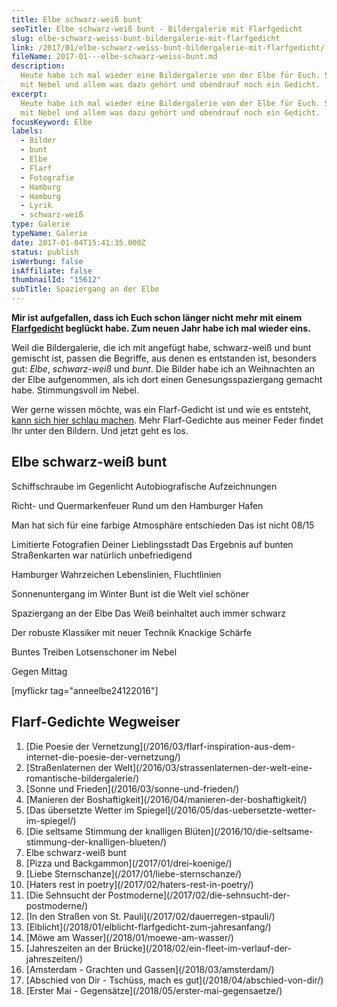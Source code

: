 ```yaml
---
title: Elbe schwarz-weiß bunt
seoTitle: Elbe schwarz-weiß bunt - Bildergalerie mit Flarfgedicht
slug: elbe-schwarz-weiss-bunt-bildergalerie-mit-flarfgedicht
link: /2017/01/elbe-schwarz-weiss-bunt-bildergalerie-mit-flarfgedicht/
fileName: 2017-01---elbe-schwarz-weiss-bunt.md
description:
  Heute habe ich mal wieder eine Bildergalerie von der Elbe für Euch. Stilecht
  mit Nebel und allem was dazu gehört und obendrauf noch ein Gedicht.
excerpt:
  Heute habe ich mal wieder eine Bildergalerie von der Elbe für Euch. Stilecht
  mit Nebel und allem was dazu gehört und obendrauf noch ein Gedicht.
focusKeyword: Elbe
labels:
  - Bilder
  - bunt
  - Elbe
  - Flarf
  - Fotografie
  - Hamburg
  - Hamburg
  - Lyrik
  - schwarz-weiß
type: Galerie
typeName: Galerie
date: 2017-01-04T15:41:35.000Z
status: publish
isWerbung: false
isAffiliate: false
thumbnailId: "15612"
subTitle: Spaziergang an der Elbe
---
```


<strong>Mir ist aufgefallen, dass ich Euch schon länger nicht mehr mit einem
[Flarfgedicht](/?s=Flarf) beglückt habe. Zum neuen Jahr habe ich mal wieder
eins.</strong>

Weil die Bildergalerie, die ich mit angefügt habe, schwarz-weiß und bunt
gemischt ist, passen die Begriffe, aus denen es entstanden ist, besonders gut:
<em>Elbe</em>, <em>schwarz-weiß</em> und <em>bunt</em>. Die Bilder habe ich an
Weihnachten an der Elbe aufgenommen, als ich dort einen Genesungsspaziergang
gemacht habe. Stimmungsvoll im Nebel.

Wer gerne wissen möchte, was ein Flarf-Gedicht ist und wie es entsteht,
[kann sich hier schlau machen](/2016/03/flarf-inspiration-aus-dem-internet-die-poesie-der-vernetzung/).
Mehr Flarf-Gedichte aus meiner Feder findet Ihr unter den Bildern. Und jetzt
geht es los.

## Elbe schwarz-weiß bunt

Schiffschraube im Gegenlicht Autobiografische Aufzeichnungen

Richt- und Quermarkenfeuer Rund um den Hamburger Hafen

Man hat sich für eine farbige Atmosphäre entschieden Das ist nicht 08/15

Limitierte Fotografien Deiner Lieblingsstadt Das Ergebnis auf bunten
Straßenkarten war natürlich unbefriedigend

Hamburger Wahrzeichen Lebenslinien, Fluchtlinien

Sonnenuntergang im Winter Bunt ist die Welt viel schöner

Spaziergang an der Elbe Das Weiß beinhaltet auch immer schwarz

Der robuste Klassiker mit neuer Technik Knackige Schärfe

Buntes Treiben Lotsenschoner im Nebel

Gegen Mittag

[myflickr tag="anneelbe24122016"]

## Flarf-Gedichte Wegweiser

<ol>
    <li> [Die Poesie der Vernetzung](/2016/03/flarf-inspiration-aus-dem-internet-die-poesie-der-vernetzung/) </li>
    <li> [Straßenlaternen der Welt](/2016/03/strassenlaternen-der-welt-eine-romantische-bildergalerie/) </li>
    <li> [Sonne und Frieden](/2016/03/sonne-und-frieden/) </li>
    <li> [Manieren der Boshaftigkeit](/2016/04/manieren-der-boshaftigkeit/) </li>
    <li> [Das übersetzte Wetter im Spiegel](/2016/05/das-uebersetzte-wetter-im-spiegel/) </li>
    <li> [Die seltsame Stimmung der knalligen Blüten](/2016/10/die-seltsame-stimmung-der-knalligen-blueten/) </li>
    <li>Elbe schwarz-weiß bunt</li>
    <li> [Pizza und Backgammon](/2017/01/drei-koenige/) </li>
    <li> [Liebe Sternschanze](/2017/01/liebe-sternschanze/) </li>
    <li> [Haters rest in poetry](/2017/02/haters-rest-in-poetry/) </li>
    <li> [Die Sehnsucht der Postmoderne](/2017/02/die-sehnsucht-der-postmoderne/) </li>
    <li> [In den Straßen von St. Pauli](/2017/02/dauerregen-stpauli/) </li>
    <li> [Elblicht](/2018/01/elblicht-flarfgedicht-zum-jahresanfang/) </li>
    <li> [Möwe am Wasser](/2018/01/moewe-am-wasser/) </li>
    <li> [Jahreszeiten an der Brücke](/2018/02/ein-fleet-im-verlauf-der-jahreszeiten/) </li>
    <li> [Amsterdam - Grachten und Gassen](/2018/03/amsterdam/) </li>
    <li> [Abschied von Dir - Tschüss, mach es gut](/2018/04/abschied-von-dir/) </li>
    <li> [Erster Mai - Gegensätze](/2018/05/erster-mai-gegensaetze/) </li>
</ol>
